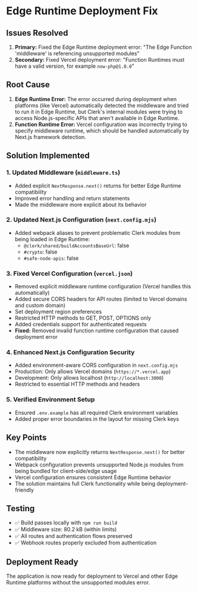 # Edge Runtime Deployment Fix

## Issues Resolved
1. **Primary:** Fixed the Edge Runtime deployment error: "The Edge Function 'middleware' is referencing unsupported modules"
2. **Secondary:** Fixed Vercel deployment error: "Function Runtimes must have a valid version, for example `now-php@1.0.0`"

## Root Cause
1. **Edge Runtime Error:** The error occurred during deployment when platforms (like Vercel) automatically detected the middleware and tried to run it in Edge Runtime, but Clerk's internal modules were trying to access Node.js-specific APIs that aren't available in Edge Runtime.
2. **Function Runtime Error:** Vercel configuration was incorrectly trying to specify middleware runtime, which should be handled automatically by Next.js framework detection.

## Solution Implemented

### 1. Updated Middleware (`middleware.ts`)
- Added explicit `NextResponse.next()` returns for better Edge Runtime compatibility
- Improved error handling and return statements
- Made the middleware more explicit about its behavior

### 2. Updated Next.js Configuration (`next.config.mjs`)
- Added webpack aliases to prevent problematic Clerk modules from being loaded in Edge Runtime:
  - `@clerk/shared/buildAccountsBaseUrl`: false
  - `#crypto`: false
  - `#safe-node-apis`: false

### 3. Fixed Vercel Configuration (`vercel.json`)
- Removed explicit middleware runtime configuration (Vercel handles this automatically)
- Added secure CORS headers for API routes (limited to Vercel domains and custom domain)
- Set deployment region preferences
- Restricted HTTP methods to GET, POST, OPTIONS only
- Added credentials support for authenticated requests
- **Fixed:** Removed invalid function runtime configuration that caused deployment error

### 4. Enhanced Next.js Configuration Security
- Added environment-aware CORS configuration in `next.config.mjs`
- Production: Only allows Vercel domains (`https://*.vercel.app`)
- Development: Only allows localhost (`http://localhost:3000`)
- Restricted to essential HTTP methods and headers

### 5. Verified Environment Setup
- Ensured `.env.example` has all required Clerk environment variables
- Added proper error boundaries in the layout for missing Clerk keys

## Key Points
- The middleware now explicitly returns `NextResponse.next()` for better compatibility
- Webpack configuration prevents unsupported Node.js modules from being bundled for client-side/edge usage
- Vercel configuration ensures consistent Edge Runtime behavior
- The solution maintains full Clerk functionality while being deployment-friendly

## Testing
- ✅ Build passes locally with `npm run build`
- ✅ Middleware size: 80.2 kB (within limits)
- ✅ All routes and authentication flows preserved
- ✅ Webhook routes properly excluded from authentication

## Deployment Ready
The application is now ready for deployment to Vercel and other Edge Runtime platforms without the unsupported modules error.
